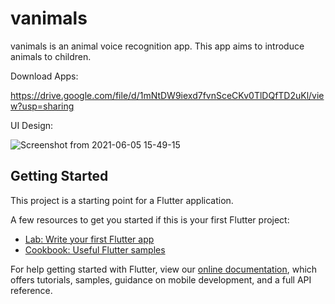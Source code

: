 # vanimals

vanimals is an animal voice recognition app. This app aims to introduce animals to children.

Download Apps:

https://drive.google.com/file/d/1mNtDW9iexd7fvnSceCKv0TlDQfTD2uKl/view?usp=sharing

UI Design:

![Screenshot from 2021-06-05 15-49-15](https://user-images.githubusercontent.com/69044903/120888706-0500e880-c624-11eb-9334-dc585ef18f07.png)



## Getting Started

This project is a starting point for a Flutter application.

A few resources to get you started if this is your first Flutter project:

- [Lab: Write your first Flutter app](https://flutter.dev/docs/get-started/codelab)
- [Cookbook: Useful Flutter samples](https://flutter.dev/docs/cookbook)

For help getting started with Flutter, view our
[online documentation](https://flutter.dev/docs), which offers tutorials,
samples, guidance on mobile development, and a full API reference.
